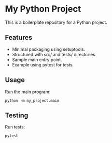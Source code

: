 # My Python Project

This is a boilerplate repository for a Python project.

## Features

- Minimal packaging using setuptools.
- Structured with src/ and tests/ directories.
- Sample main entry point.
- Example using pytest for tests.

## Usage

Run the main program:

    python -m my_project.main

## Testing

Run tests:

    pytest